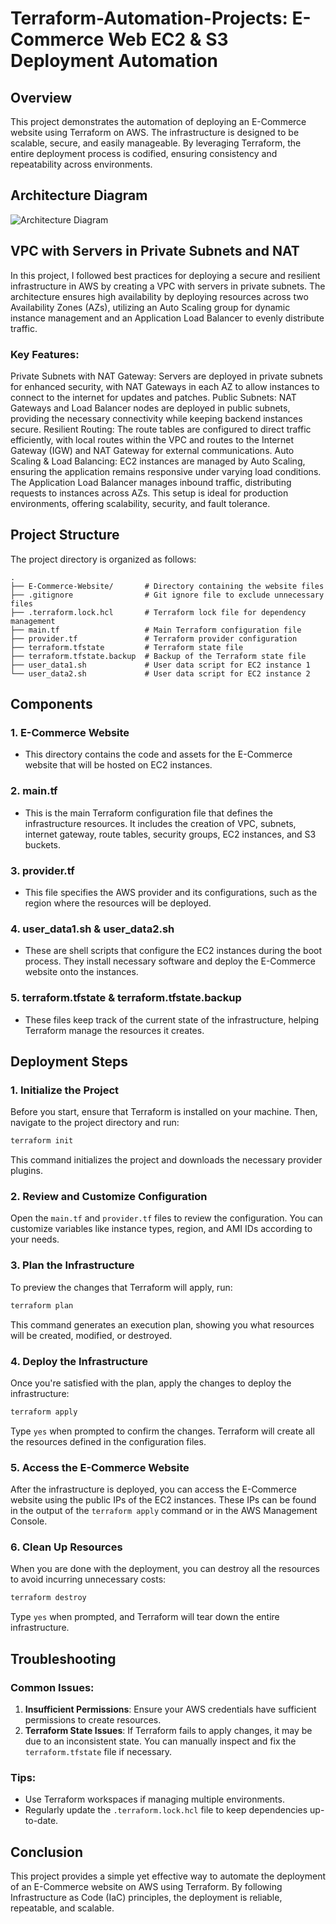

# Terraform-Automation-Projects: E-Commerce Web EC2 & S3 Deployment Automation

## Overview

This project demonstrates the automation of deploying an E-Commerce website using Terraform on AWS. The infrastructure is designed to be scalable, secure, and easily manageable. By leveraging Terraform, the entire deployment process is codified, ensuring consistency and repeatability across environments.

## Architecture Diagram

![Architecture Diagram](/arc.png)


## VPC with Servers in Private Subnets and NAT
In this project, I followed best practices for deploying a secure and resilient infrastructure in AWS by creating a VPC with servers in private subnets. The architecture ensures high availability by deploying resources across two Availability Zones (AZs), utilizing an Auto Scaling group for dynamic instance management and an Application Load Balancer to evenly distribute traffic.

### Key Features:
Private Subnets with NAT Gateway: Servers are deployed in private subnets for enhanced security, with NAT Gateways in each AZ to allow instances to connect to the internet for updates and patches.
Public Subnets: NAT Gateways and Load Balancer nodes are deployed in public subnets, providing the necessary connectivity while keeping backend instances secure.
Resilient Routing: The route tables are configured to direct traffic efficiently, with local routes within the VPC and routes to the Internet Gateway (IGW) and NAT Gateway for external communications.
Auto Scaling & Load Balancing: EC2 instances are managed by Auto Scaling, ensuring the application remains responsive under varying load conditions. The Application Load Balancer manages inbound traffic, distributing requests to instances across AZs.
This setup is ideal for production environments, offering scalability, security, and fault tolerance.

## Project Structure

The project directory is organized as follows:

```
.
├── E-Commerce-Website/       # Directory containing the website files
├── .gitignore                # Git ignore file to exclude unnecessary files
├── .terraform.lock.hcl       # Terraform lock file for dependency management
├── main.tf                   # Main Terraform configuration file
├── provider.tf               # Terraform provider configuration
├── terraform.tfstate         # Terraform state file
├── terraform.tfstate.backup  # Backup of the Terraform state file
├── user_data1.sh             # User data script for EC2 instance 1
└── user_data2.sh             # User data script for EC2 instance 2
```

## Components

### 1. **E-Commerce Website**
   - This directory contains the code and assets for the E-Commerce website that will be hosted on EC2 instances.

### 2. **main.tf**
   - This is the main Terraform configuration file that defines the infrastructure resources. It includes the creation of VPC, subnets, internet gateway, route tables, security groups, EC2 instances, and S3 buckets.

### 3. **provider.tf**
   - This file specifies the AWS provider and its configurations, such as the region where the resources will be deployed.

### 4. **user_data1.sh & user_data2.sh**
   - These are shell scripts that configure the EC2 instances during the boot process. They install necessary software and deploy the E-Commerce website onto the instances.

### 5. **terraform.tfstate & terraform.tfstate.backup**
   - These files keep track of the current state of the infrastructure, helping Terraform manage the resources it creates.

## Deployment Steps

### 1. **Initialize the Project**

Before you start, ensure that Terraform is installed on your machine. Then, navigate to the project directory and run:

```bash
terraform init
```

This command initializes the project and downloads the necessary provider plugins.

### 2. **Review and Customize Configuration**

Open the `main.tf` and `provider.tf` files to review the configuration. You can customize variables like instance types, region, and AMI IDs according to your needs.

### 3. **Plan the Infrastructure**

To preview the changes that Terraform will apply, run:

```bash
terraform plan
```

This command generates an execution plan, showing you what resources will be created, modified, or destroyed.

### 4. **Deploy the Infrastructure**

Once you're satisfied with the plan, apply the changes to deploy the infrastructure:

```bash
terraform apply
```

Type `yes` when prompted to confirm the changes. Terraform will create all the resources defined in the configuration files.

### 5. **Access the E-Commerce Website**

After the infrastructure is deployed, you can access the E-Commerce website using the public IPs of the EC2 instances. These IPs can be found in the output of the `terraform apply` command or in the AWS Management Console.

### 6. **Clean Up Resources**

When you are done with the deployment, you can destroy all the resources to avoid incurring unnecessary costs:

```bash
terraform destroy
```

Type `yes` when prompted, and Terraform will tear down the entire infrastructure.



## Troubleshooting

### Common Issues:

1. **Insufficient Permissions**: Ensure your AWS credentials have sufficient permissions to create resources.
2. **Terraform State Issues**: If Terraform fails to apply changes, it may be due to an inconsistent state. You can manually inspect and fix the `terraform.tfstate` file if necessary.

### Tips:

- Use Terraform workspaces if managing multiple environments.
- Regularly update the `.terraform.lock.hcl` file to keep dependencies up-to-date.

## Conclusion

This project provides a simple yet effective way to automate the deployment of an E-Commerce website on AWS using Terraform. By following Infrastructure as Code (IaC) principles, the deployment is reliable, repeatable, and scalable.

